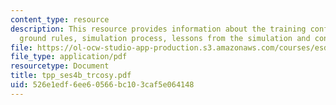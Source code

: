 ```yaml
---
content_type: resource
description: This resource provides information about the training conflict, simulation
  ground rules, simulation process, lessons from the simulation and conflict styles.
file: https://ol-ocw-studio-app-production.s3.amazonaws.com/courses/esd-933-technology-policy-negotiations-and-dispute-resolution-spring-2005/526e1edf6ee60566bc103caf5e064148_tpp_ses4b_trcosy.pdf
file_type: application/pdf
resourcetype: Document
title: tpp_ses4b_trcosy.pdf
uid: 526e1edf-6ee6-0566-bc10-3caf5e064148
---
```


